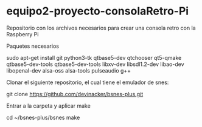 # equipo2-proyecto-consolaRetro-Pi
 Repositorio con los archivos necesarios para crear una consola retro con la Raspberry Pi

Paquetes necesarios

sudo apt-get install git python3-tk qtbase5-dev qtchooser qt5-qmake qtbase5-dev-tools qtbase5-dev-tools libxv-dev libsdl1.2-dev libao-dev libopenal-dev alsa-oss alsa-tools pulseaudio g++

Clonar el siguiente repositorio, el cual tiene el emulador de snes:

git clone https://github.com/devinacker/bsnes-plus.git

Entrar a la carpeta y aplicar make

cd ~/bsnes-plus/bsnes
make
